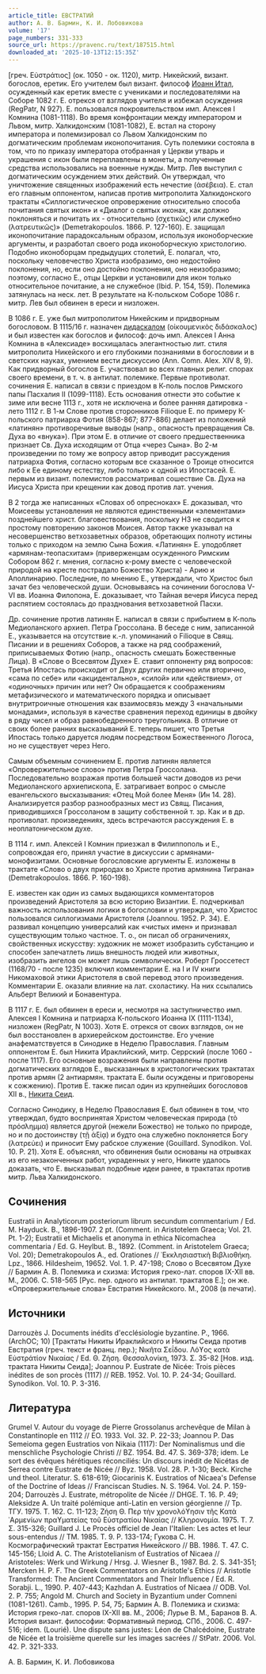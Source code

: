 ```yaml
---
article_title: ЕВСТРАТИЙ
author: А. В. Бармин, К. И. Лобовикова
volume: '17'
page_numbers: 331-333
source_url: https://pravenc.ru/text/187515.html
downloaded_at: '2025-10-13T12:15:35Z'
---
```


[греч. Εὐστράτιος] (ок. 1050 - ок. 1120), митр. Никейский, визант. богослов, еретик. Его учителем был визант. философ [Иоанн Итал](<https://pravenc.ru/text/Иоанн Итал.html>), осужденный как еретик вместе с учениками и последователями на Соборе 1082 г. Е. отрекся от взглядов учителя и избежал осуждения (RegPatr, N 927). Е. пользовался покровительством имп. Алексея I Комнина (1081-1118). Во время конфронтации между императором и Львом, митр. Халкидонским (1081-1082), Е. встал на сторону императора и полемизировал со Львом Халкидонским по догматическим проблемам иконопочитания. Суть полемики состояла в том, что по приказу императора отобранная у Церкви утварь и украшения с икон были переплавлены в монеты, а полученные средства использовались на военные нужды. Митр. Лев выступил с догматическим осуждением этих действий. Он утверждал, что уничтожение священных изображений есть нечестие (ἀσέβεια). Е. стал его главным оппонентом, написав против митрополита Халкидонского трактаты «Силлогистическое опровержение относительно способа почитания святых икон» и «Диалог о святых иконах, как должно поклоняться и почитать их - относительно (σχετικῶς) или служебно (λατρευτικῶς)» (Demetrakopoulos. 1866. P. 127-160). Е. защищал иконопочитание парадоксальным образом, используя иконоборческие аргументы, и разработал своего рода иконоборческую христологию. Подобно иконоборцам предыдущих столетий, Е. полагал, что, поскольку человечество Христа изобразимо, оно недостойно поклонения, но, если оно достойно поклонения, оно неизобразимо; поэтому, согласно Е., отцы Церкви и установили для икон только относительное почитание, а не служебное (Ibid. P. 154, 159). Полемика затянулась на неск. лет. В результате на К-польском Соборе 1086 г. митр. Лев был обвинен в ереси и низложен.

В 1086 г. Е. уже был митрополитом Никейским и придворным богословом. В 1115/16 г. назначен [дидаскалом](https://pravenc.ru/text/дидаскалом.html) (οἰκουμενικὸς διδάσκαλος) и был известен как богослов и философ: дочь имп. Алексея I Анна Комнина в «Алексиаде» восхищалась элегантностью лит. стиля митрополита Никейского и его глубокими познаниями в богословии и в светских науках, умением вести дискуссию (Ann. Comn. Alex. XIV 8, 9). Как придворный богослов Е. участвовал во всех главных религ. спорах своего времени, в т. ч. в антилат. полемике. Первые противолат. сочинения Е. написал в связи с приездом в К-поль послов Римского папы Пасхалия II (1099-1118). Есть основания отнести это событие к зиме или весне 1113 г., хотя не исключена и более ранняя датировка - лето 1112 г. В 1-м Слове против сторонников Filioque Е. по примеру К-польского патриарха Фотия (858-867; 877-886) делает из положений «латинян» противоречивые выводы (напр., опасность превращения Св. Духа во «внука»). При этом Е. в отличие от своего предшественника признает Св. Духа исходящим от Отца «через Сына». Во 2-м произведении по тому же вопросу автор приводит рассуждения патриарха Фотия, согласно которым все сказанное о Троице относится либо к Ее единому естеству, либо только к одной из Ипостасей. Е. первым из визант. полемистов рассматривал сошествие Св. Духа на Иисуса Христа при крещении как довод против лат. учения.

В 2 тогда же написанных «Словах об опресноках» Е. доказывал, что Моисеевы установления не являются единственными «элементами» позднейшего христ. благовествования, поскольку НЗ не сводится к простому повторению законов Моисея. Автор также указывал на несовершенство ветхозаветных образов, обретающих полноту истины только с приходом на землю Сына Божия. «Латинян» Е. уподобляет «армянам-теопасхитам» (приверженцам осужденного Римским Собором 862 г. мнения, согласно к-рому вместе с человеческой природой на кресте пострадало Божество Христа) - Арию и Аполлинарию. Последние, по мнению Е., утверждали, что Христос был зачат без человеческой души. Основываясь на сочинении богослова V-VI вв. Иоанна Филопона, Е. доказывает, что Тайная вечеря Иисуса перед распятием состоялась до празднования ветхозаветной Пасхи.

Др. сочинение против латинян Е. написал в связи с прибытием в К-поль Медиоланского архиеп. Петра Гроссолана. В беседе с ним, записанной Е., указывается на отсутствие к.-л. упоминаний о Filioque в Свящ. Писании и в решениях Соборов, а также на ряд соображений, приписываемых Фотию (напр., опасность смешать Божественные Лица). В «Слове о Всесвятом Духе» Е. ставит оппоненту ряд вопросов: Третья Ипостась происходит от Двух других первично или вторично, «сама по себе» или «акцидентально», «силой» или «действием», от «одиночных» причин или нет? Он обращается к соображениям метафизического и математического порядка и описывает внутритроичные отношения как взаимосвязь между 3 «начальными монадами», используя в качестве сравнения переход единицы в двойку в ряду чисел и образ равнобедренного треугольника. В отличие от своих более ранних высказываний Е. теперь пишет, что Третья Ипостась только даруется людям посредством Божественного Логоса, но не существует через Него.

Самым объемным сочинением Е. против латинян является «Опровержительное слово» против Петра Гроссолана. Последовательно возражая против большей части доводов из речи Медиоланского архиепископа, Е. затрагивает вопрос о смысле евангельского высказывания: «Отец Мой более Меня» (Ин 14. 28). Анализируется разбор разнообразных мест из Свящ. Писания, приводившихся Гроссоланом в защиту собственной т. зр. Как и в др. противолат. произведениях, здесь встречаются рассуждения Е. в неоплатоническом духе.

В 1114 г. имп. Алексей I Комнин приезжал в Филиппополь и Е., сопровождая его, принял участие в дискуссии с армянами-монофизитами. Основные богословские аргументы Е. изложены в трактате «Слово о двух природах во Христе против армянина Тиграна» (Demetrakopoulos. 1866. P. 160-198).

Е. известен как один из самых выдающихся комментаторов произведений Аристотеля за всю историю Византии. Е. подчеркивал важность использования логики в богословии и утверждал, что Христос пользовался силлогизмами Аристотеля (Joannou. 1952. P. 34). Е. развивал концепцию универсалий как «чистых имен» и признавал существующим только частное. Т. о., он писал об ограничениях, свойственных искусству: художник не может изобразить субстанцию и способен запечатлеть лишь внешность людей или животных, изобразить ангелов он может лишь символически. Роберт Гроссетест (1168/70 - после 1235) включил комментарии Е. на I и IV книги Никомаховой этики Аристотеля в свой перевод этого произведения. Комментарии Е. оказали влияние на лат. схоластику. На них ссылались Альберт Великий и Бонавентура.

В 1117 г. Е. был обвинен в ереси и, несмотря на заступничество имп. Алексея I Комнина и патриарха К-польского Иоанна IX (1111-1134), низложен (RegPatr, N 1003). Хотя Е. отрекся от своих взглядов, он не был восстановлен в архиерейском достоинстве. Его учение анафематствуется в Синодике в Неделю Православия. Главным оппонентом Е. был Никита Ираклийский, митр. Серрский (после 1060 - после 1117). Его основные возражения были направлены против догматических взглядов Е., высказанных в христологических трактатах против армян (2 антиармян. трактата Е. были осуждены и приговорены к сожжению). Против Е. также писал один из крупнейших богословов XII в., [Никита Сеид](<https://pravenc.ru/text/Никита Сеид.html>).

Согласно Синодику, в Неделю Православия Е. был обвинен в том, что утверждал, будто воспринятая Христом человеческая природа (τὸ πρόσλημμα) является другой (нежели Божество) не только по природе, но и по достоинству (τῇ ἀξίᾳ) и будто она служебно поклоняется Богу (λατρεύει) и приносит Ему рабское служение (Gouillard. Synodikon. Vol. 10. P. 21). Хотя Е. объяснял, что обвинения были основаны на отрывках из его незаконченных работ, украденных у него, Никите удалось доказать, что Е. высказывал подобные идеи ранее, в трактатах против митр. Льва Халкидонского.

## Сочинения

Eustratii in Analyticorum posteriorum librum secundum commentarium / Ed. M. Hayduck. B., 1896-1907. 2 pt. (Comment. in Aristotelem Graeca; Vol. 21. Pt. 1-2); Eustratii et Michaelis et anonyma in ethica Nicomachea commentaria / Ed. G. Heylbut. B., 1892. (Comment. in Aristotelem Graeca; Vol. 20); Demetrakopoulos A., ed. Orationes // ᾿Εκκλησιαστικὴ Βιβλιοθήκη. Lpz., 1866. Hildesheim, 19652. Vol. 1. P. 47-198; Слово о Всесвятом Духе // Бармин А. В. Полемика и схизма: История греко-лат. споров IX-XII вв. М., 2006. С. 518-565 [Рус. пер. одного из антилат. трактатов Е.]; он же. «Опровержительные слова» Евстратия Никейского. М., 2008 (в печати).

## Источники

Darrouzès J. Documents inédits d'ecclésiologie byzantine. P., 1966. (ArchOC; 10) [Трактаты Никиты Ираклийского и Никиты Сеида против Евстратия (греч. текст и франц. пер.); Νικῆτα Σεΐδου. Λόϒος κατὰ Εὐστράτίον Νικαίας / Ed. Θ. Ζήση. Θεσσαλονίκη, 1973. Σ. 35-82 [Нов. изд. трактата Никиты Сеида]; Joannou P. Eustrate de Nicée: Trois pièces inédites de son procès (1117) // REB. 1952. Vol. 10. P. 24-34; Gouillard. Synodikon. Vol. 10. P. 3-316.

## Литература

Grumel V. Autour du voyage de Pierre Grossolanus archevêque de Milan à Constantinople en 1112 // EO. 1933. Vol. 32. P. 22-33; Joannou P. Das Semeioma gegen Eustratios von Nikaia (1117): Der Nominalismus und die menschliche Psychologie Christi // BZ. 1954. Bd. 47. S. 369-378; idem. Le sort des évêques hérétiques réconciliés: Un discours inédit de Nicétas de Serrea contre Eustrate de Nicée // Byz. 1958. Vol. 28. P. 1-30; Beck. Kirche und theol. Literatur. S. 618-619; Giocarinis K. Eustratios of Nicaea's Defense of the Doctrine of Ideas // Franciscan Studies. N. S. 1964. Vol. 24. P. 159-204; Darrouzès J. Eustrate, métropolite de Nicée // DHGE. T. 16. P. 49; Aleksidze A. Un traité polémique anti-Latin en version géorgienne // Тр. ТГУ. 1975. Т. 162. С. 11-123; Ζήση Θ. Περ τὴν χρονολόϒησιν τῆς Κατὰ ᾿Αρμενίων πραϒματείας τοῦ Εὐστρατίου Νικαίας // Κληρονομία. 1975. Τ. 7. Σ. 315-326; Guillard J. Le Procès officiel de Jean I'Italien: Les actes et leur sous-entendus // TM. 1985. Т. 9. P. 133-174; Гукова С. Н. Космографический трактат Евстратия Никейского // ВВ. 1986. Т. 47. С. 145-156; Lloid A. C. The Aristotelianism of Eustratios of Nicaea // Aristoteles: Werk und Wirkung / Hrsg. J. Wiesner B., 1987. Bd. 2. S. 341-351; Mercken H. P. F. The Greek Commentators on Aristotle's Ethics // Aristotle Transformed: The Ancient Commentators and Their Influence / Ed. R. Sorabji. L., 1990. P. 407-443; Kazhdan A. Eustratios of Nicaea // ODB. Vol. 2. P. 755; Angold M. Church and Society in Byzantium under Comneni (1081-1261). Camb., 1995. P. 54, 75; Бармин А. В. Полемика и схизма: История греко-лат. споров IX-XII вв. М., 2006; Лурье В. М., Баранов В. А. История визант. философии: Формативный период. СПб., 2006. С. 497-516; idem. (Lourié). Une dispute sans justes: Léon de Chalcédoine, Eustrate de Nicée et la troisième querelle sur les images sacrées // StPatr. 2006. Vol. 42. P. 321-333.

А. В. Бармин, К. И. Лобовикова
